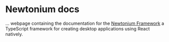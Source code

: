 # Newtonium docs
... webpage containing the documentation for the [Newtonium Framework](https://github.com/MartinGamesCZ/Newtonium) a TypeScript framework for creating desktop applications using React natively.